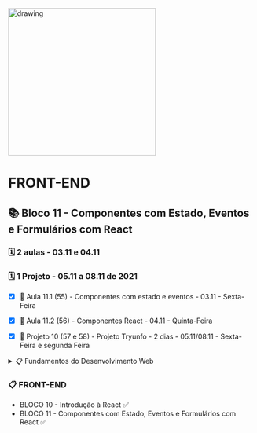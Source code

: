 <img src="https://user-images.githubusercontent.com/87394535/129942939-007fc304-2ac0-431d-b018-685951e5750f.png" alt="drawing" width="300"/>

# FRONT-END
## 📚 Bloco 11 - Componentes com Estado, Eventos e Formulários com React
### 🗓️ 2 aulas - 03.11 e 04.11
### 🗓️ 1 Projeto - 05.11 a 08.11 de 2021

- [x] 📖 Aula 11.1 (55) - Componentes com estado e eventos -  03.11 - Sexta-Feira
- [x] 📖 Aula 11.2 (56) - Componentes React - 04.11 - Quinta-Feira
- [x] 📖 Projeto 10 (57 e 58) - Projeto Tryunfo - 2 dias - 05.11/08.11 - Sexta-Feira e segunda Feira


<details>
<summary> 📋 Fundamentos do Desenvolvimento Web </summary>

- BLOCO 1 - UNIX & BASH  ✅
- BLOCO 2 - Git, GitHub e Internet ✅
- BLOCO 3 - Introdução à HTML e CSS ✅
- BLOCO 4 - Introdução à JavaScript e Lógica de Programação ✅
- BLOCO 5 - JavaScript: DOM, eventos e WebStorage ✅
- BLOCO 6 - HTML e CSS: Forms, Flexbox e Responsivo ✅
- BLOCO 7 - Introdução à JS ES6 e Testes Unitários ✅
- BLOCO 8 - Higher Order Functions do JavaScript ES6 ✅
- BLOCO 9 - JavaScript e Testes Assíncronos ✅

</details>

### 📋 FRONT-END

- BLOCO 10 - Introdução à React ✅
- BLOCO 11 - Componentes com Estado, Eventos e Formulários com React ✅
